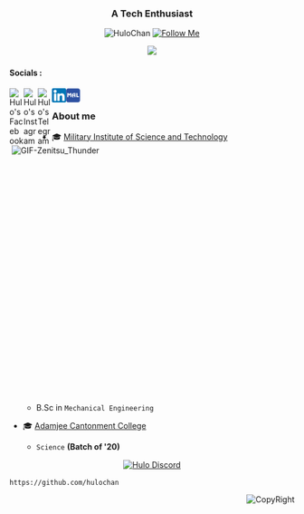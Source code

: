 <!-- Updating my readme for GitHub-->

<!--<h1 font face="Courier New" align="center">Hi, I'm Sajid Bin Sarowar <img src="https://media.giphy.com/media/hvRJCLFzcasrR4ia7z/giphy.gif" height="35px" width="35px"></h1>-->
<!--<p align="left"> 
	
  <img src="https://i.ibb.co/Bnd1Wvr/hi-me-readme-rounded.png" alt="Hi, I am Sajid Bin Sarowar"/>

</p>-->

<h3 align="center"><!--<img src="https://user-images.githubusercontent.com/42378118/110234147-e3259600-7f4e-11eb-95be-0c4047144dea.gif" width="25">--> A Tech Enthusiast</h3>

<!--:main part:-->

<!--:visitors and followers count:-->

<p align="center"> 
	
  <img src="https://komarev.com/ghpvc/?username=HuloChan&label=views&color=yellow&style=flat" alt="HuloChan" />
  <a href="https://github.com/HuloChan">
  
  <img src="https://img.shields.io/github/followers/HuloChan?label=Follow&style=social" alt="Follow Me" /> 
	
  </a>

</p>

<!--:marquee text animation:-->

<p align="center">
  
  <a href="https://github.com/HuloChan/readme-typing-svg">
  <img src="https://readme-typing-svg.herokuapp.com?font=CourierPrime&size=18&color=%2308FB00&duration=4000&lines=Gonna+Code+Till+I+Collapse+!!!;I'm+on+my+way...&center=true&width=500&height=30">
  
  </a>

</p>

<!--Github Stats
<p align="center">

  <img src="https://github-readme-streak-stats.herokuapp.com?user=HuloChan&theme=city-lights&hide_border=true&date_format=M%20j%5B%2C%20Y%5D&background=DD272700" alt="HuloChan" />

</p>-->

#### Socials :
<!--:facebook:-->
<p>

<a href="https://www.facebook.com/sajidbinsarowar">
  
  <img align="left" alt="Hulo's Facebook" width="25px" src="https://cdn.jim-nielsen.com/ios/512/facebook-2019-05-21.png?rf=1024" />

</a>

<!--:instagram:-->

<a href="https://www.instagram.com/sbs_shakib/">
  
  <img align="left" alt="Hulo's Instagram" width="25px" src="https://upload.wikimedia.org/wikipedia/commons/thumb/a/a5/Instagram_icon.png/600px-Instagram_icon.png" />

</a>

<!--:telegram:-->

<a href="https://t.me/HuloChan">
  
  <img align="left" alt="Hulo's Telegram" width="25px" src="https://web.telegram.org/img/logo_share.png" />

</a>

<!--:linkedin:-->

<a href="https://www.linkedin.com/in/sajidbinsarowar">
  
  <img align="left" alt="Hulo's Linkdein" width="25px" src="https://github.com/HuloChan/HuloChan/blob/main/Linkedin_logo.png" />

</a>

<!--:discord:-->

<!--<a href="https://discord.c99.nl/widget/theme-2/439385890846932993.png">

  <img align="left" alt="Hulo Discord" width="25px" src="https://github.com/HuloChan/HuloChan/blob/main/Discord-Logo-Color.png" />

</a>-->
<!--:My Anime List:-->

<a href="https://myanimelist.net/animelist/HuloChan">
  
  <img align="left" alt="Hulo Discord" width="25px" src="https://github.com/HuloChan/HuloChan/blob/main/mal_icon.png" />

</a>

<!--:zenitsu-picture:-->

<!--<p>-->

  <img align="right" alt="GIF-Zenitsu_Thunder" src="https://images2.imgbox.com/26/60/yJ0EQfsT_o.png" width="500" height="454" />

</p>
<br>

<!--about my education-->

### About me

- 🎓 <a href="https://www.mist.ac.bd/">Military Institute of Science and Technology</a>
  - B.Sc in `Mechanical Engineering`

- 🎓 <a href="http://acc.edu.bd/">Adamjee Cantonment College</a> </br>
  - `Science` <b>(Batch of '20)</b>

<p align="center">

  <a href="https://discordapp.com/users/439385890846932993">
  
  <img align="center" alt="Hulo Discord" src="https://discord.c99.nl/widget/theme-5/439385890846932993.png" />

  </a>
</p>

<p>

```
https://github.com/hulochan
```


<img align="right" alt="CopyRight" src="https://img.shields.io/badge/%E2%92%B8-HuloChan-lightgrey" />

</p>
